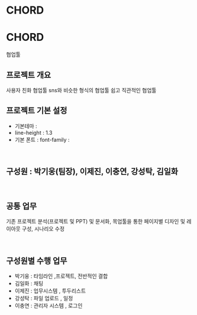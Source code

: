 # CHORD


# CHORD
협업툴
<br>

## 프로젝트 개요
사용자 친화 협업툴
sns와 비슷한 형식의 협업툴
쉽고 직관적인 협업툴
<br>


## 프로젝트 기본 설정
- 기본테마 : 
- line-height : 1.3
- 기본 폰트 : font-family :


<br>


## 구성원 : 박기웅(팀장), 이제진, 이충연, 강성탁, 김일화


<br>

## 공통 업무
기존 프로젝트 분석(프로젝트 및 PPT) 및 문서화, 목업툴을 통한 페이지별 디자인 및 레이아웃 구성, 시나리오 수정

<br>

## 구성원별 수행 업무
- 박기웅 : 타임라인 ,프로젝트, 전반적인 결합
- 김일화 : 채팅
- 이제진 : 업무시스템 , 투두리스트
- 강성탁 : 파일 업로드 , 일정
- 이충연 : 관리자 시스템 , 로그인
